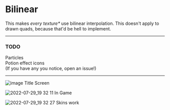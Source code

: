 # Bilinear

This makes _every texture*_ use bilinear interpolation. This doesn't apply to drawn quads, because that'd be hell to implement.

---
### TODO
Particles\
Potion effect icons\
(If you have any you notice, open an issue!)

---

![image](https://user-images.githubusercontent.com/59123926/181863588-7e4bc289-99fd-47ba-b814-798b4f638f12.png)
Title Screen

![2022-07-29_19 32 11](https://user-images.githubusercontent.com/59123926/181863621-f66812f6-0a39-4050-95b5-b92a8a59b1e5.png)
In Game

![2022-07-29_19 32 27](https://user-images.githubusercontent.com/59123926/181863618-4c883b1e-2dc0-47a8-ae14-52a54835f5d3.png)
Skins work
